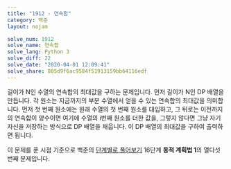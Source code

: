 ```yaml
---
title: "1912 - 연속합"
category: 백준
layout: nojam

solve_num: 1912
solve_name: 연속합
solve_lang: Python 3
solve_diff: 22
solve_date: "2020-04-01 12:09:41"
solve_share: 805d9f6ac9584f51913159bb64116edf
---
```


길이가 N인 수열의 연속합의 최대값을 구하는 문제입니다. 먼저 길이가 N인 DP 배열을 만듭니다. 각 원소는 지금까지의 부분 수열에서 얻을 수 있는 연속합의 최대값을 의미합니다. 먼저 첫 번째 원소에는 원래 수열의 첫 번째 원소를 대입하고, 그 뒤로는 이전까지의 연속합이 양수이면 여기에 수열의 i번째 원소를 더한 값을, 그렇지 않다면 그냥 자기 자신을 저장하는 방식으로 DP 배열을 채웁니다. 이 DP 배열의 최대값을 구하여 출력하면 됩니다.

이 문제를 푼 시점 기준으로 백준의 [단계별로 풀어보기](http://noj.am/p/s) 16단계 **동적 계획법 1**의 열다섯 번째 문제입니다.
